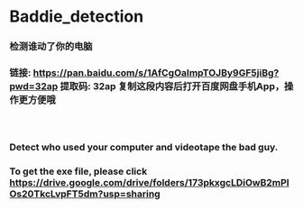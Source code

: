# Baddie_detection<br>
### 检测谁动了你的电脑
### 链接: https://pan.baidu.com/s/1AfCgOaImpTOJBy9GF5jiBg?pwd=32ap 提取码: 32ap 复制这段内容后打开百度网盘手机App，操作更方便哦<br><br><br>

### Detect who used your computer and videotape the bad guy.
### To get the exe file, please click https://drive.google.com/drive/folders/173pkxgcLDiOwB2mPIOs20TkcLvpFT5dm?usp=sharing
